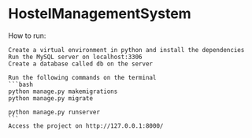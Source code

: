 # HostelManagementSystem

How to run:

    Create a virtual environment in python and install the dependencies
    Run the MySQL server on localhost:3306
    Create a database called db on the server

    Run the following commands on the terminal
    ```bash
    python manage.py makemigrations
    python manage.py migrate
    
    python manage.py runserver
    ```
    Access the project on http://127.0.0.1:8000/
